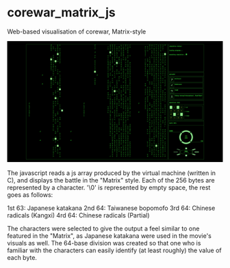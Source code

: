 # corewar_matrix_js
Web-based visualisation of corewar, Matrix-style 

![screenshot](https://raw.githubusercontent.com/JohnSzaboJr/corewar_matrix_js/master/screenshot.png)

The javascript reads a js array produced by the virtual machine (written in C), and displays the battle in the "Matrix" style.
Each of the 256 bytes are represented by a character. '\0' is represented by empty space, the rest goes as follows:

1st 63: Japanese katakana
2nd 64: Taiwanese bopomofo
3rd 64: Chinese radicals (Kangxi)
4rd 64: Chinese radicals (Partial)

The characters were selected to give the output a feel similar to one featured in the "Matrix", as Japanese katakana
were used in the movie's visuals as well. The 64-base division was created so that one who is familiar with the characters
can easily identify (at least roughly) the value of each byte.
